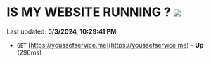 # IS MY WEBSITE RUNNING ? [![](https://img.shields.io/static/v1?label=Sponsor&message=%E2%9D%A4&logo=GitHub&color=%23fe8e86)](https://github.com/sponsors/<username>)

Last updated: **5/3/2024, 10:29:41 PM**

- `GET` [https://youssefservice.me](https://youssefservice.me) - **Up** (296ms)
